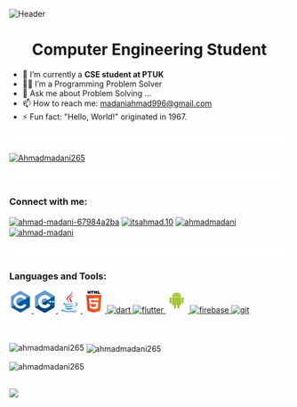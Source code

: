 ![Header](https://capsule-render.vercel.app/api?type=waving&color=timeGradient&height=222&section=header&text=Hi,%20I'm%20Ahmad%20Madani!%20%F0%9F%91%8B&fontSize=45&width=1000&fontColor=ffffff)

<h1 align="center">Computer Engineering Student</h1>
<!-- images...<!-- <img align="right" alt="Coding" width="400" src="https://cdn.dribbble.com/users/1162077/screenshots/3848914/programmer.gif"> --> 
<!-- ![ProfileView](https://komarev.com/ghpvc/?username=Ahmadmadani265&label=Profile%20views&color=blueviolet) -->


- 🔭 I’m currently a **CSE student at PTUK**
- 👩‍💻 I’m  a Programming Problem Solver 
- 💬 Ask me about Problem Solving ...
- 📫 How to reach me: madaniahmad996@gmail.com
- ⚡ Fun fact: "Hello, World!" originated in 1967.

</h2> <img src="al.gif" width="1100px" height="20px">

<p align="left"> <a href="https://github.com/ryo-ma/github-profile-trophy"><img src="https://github-profile-trophy.vercel.app/?username=Ahmadmadani265" alt="Ahmadmadani265" /></a> </p>

</h2> <img src="al.gif" width="1100px" height="20px">

<h3 align="left">Connect with me:</h3>
<p align="left">
<a href="https://linkedin.com/in/ahmad-madani-67984a2ba" target="blank"><img align="center" src="https://raw.githubusercontent.com/rahuldkjain/github-profile-readme-generator/master/src/images/icons/Social/linked-in-alt.svg" alt="ahmad-madani-67984a2ba" height="30" width="40" /></a>
<a href="https://instagram.com/ahmadmadani.1" target="blank"><img align="center" src="https://raw.githubusercontent.com/rahuldkjain/github-profile-readme-generator/master/src/images/icons/Social/instagram.svg" alt="itsahmad.10" height="30" width="40" /></a>
<a href="https://codeforces.com/profile/ahmadmadani" target="blank"><img align="center" src="https://raw.githubusercontent.com/rahuldkjain/github-profile-readme-generator/master/src/images/icons/Social/codeforces.svg" alt="ahmadmadani" height="30" width="40" /></a>
<a href="https://www.leetcode.com/ahmad-madani" target="blank"><img align="center" src="https://raw.githubusercontent.com/rahuldkjain/github-profile-readme-generator/master/src/images/icons/Social/leet-code.svg" alt="ahmad-madani" height="30" width="40" /></a>
</p>

</h2> <img src="al.gif" width="1100px" height="20px">

<h3 align="left">Languages and Tools:</h3>
<p align="left"> 
  <a href="https://www.cprogramming.com/" target="_blank" rel="noreferrer">
    <img src="https://raw.githubusercontent.com/devicons/devicon/master/icons/c/c-original.svg" alt="c" width="40" height="40"/> 
  </a> 
  <a href="https://www.w3schools.com/cpp/" target="_blank" rel="noreferrer">
    <img src="https://raw.githubusercontent.com/devicons/devicon/master/icons/cplusplus/cplusplus-original.svg" alt="cplusplus" width="40" height="40"/> 
  </a> 
  <a href="https://www.java.com" target="_blank" rel="noreferrer">
    <img src="https://raw.githubusercontent.com/devicons/devicon/master/icons/java/java-original.svg" alt="java" width="40" height="40"/> 
  </a>
  <a href="https://www.w3.org/html/" target="_blank" rel="noreferrer">
    <img src="https://raw.githubusercontent.com/devicons/devicon/master/icons/html5/html5-original-wordmark.svg" alt="html5" width="40" height="40"/> 
  </a> 
  <a href="https://dart.dev" target="_blank" rel="noreferrer">
    <img src="https://www.vectorlogo.zone/logos/dartlang/dartlang-icon.svg" alt="dart" width="40" height="40"/> 
  </a> 
  <a href="https://flutter.dev" target="_blank" rel="noreferrer">
    <img src="https://www.vectorlogo.zone/logos/flutterio/flutterio-icon.svg" alt="flutter" width="40" height="40"/> 
  </a> 
  
  <a href="https://developer.android.com" target="_blank" rel="noreferrer"> 
    <img src="https://raw.githubusercontent.com/devicons/devicon/master/icons/android/android-original-wordmark.svg" alt="android" width="40" height="40"/>  
  </a> 
  <a href="https://firebase.google.com/" target="_blank" rel="noreferrer"> 
    <img src="https://www.vectorlogo.zone/logos/firebase/firebase-icon.svg" alt="firebase" width="40" height="40"/> 
  </a> 
  <a href="https://git-scm.com/" target="_blank" rel="noreferrer"> 
    <img src="https://www.vectorlogo.zone/logos/git-scm/git-scm-icon.svg" alt="git" width="40" height="40"/>
  </a> 
</p>



</h2> <img src="al.gif" width="1100px" height="20px">

<!-- <h3>Problem Solving 📈</h3>
<div align="center">
  <img height=200 src="https://codeforces-readme-stats.vercel.app/api/card?username=Ahmadmadani&force_username=true&theme=nord&border_color=#000" />
    &ensp;
 <img height="200" src="https://leetcode.card.workers.dev/u/Ahmad-Madani?theme=nord&font=baloo&extension=activity&border_color=%23000" />


</div> -->


<p><img align="left" src="https://github-readme-stats.vercel.app/api/top-langs?username=ahmadmadani265&show_icons=true&locale=en&layout=compact" alt="ahmadmadani265" /></p>

<p>&nbsp;<img align="center" src="https://github-readme-stats.vercel.app/api?username=ahmadmadani265&show_icons=true&locale=en" alt="ahmadmadani265" /></p>

<p><img align="center" src="https://github-readme-streak-stats.herokuapp.com/?user=ahmadmadani265&" alt="ahmadmadani265" /></p>



<br>
<a href="https://komarev.com/ghpvc/?username=ahmadmadani265&style=for-the-badge">
    <img src="https://komarev.com/ghpvc/?username=ahmadmadani265&style=for-the-badge">
</a>

